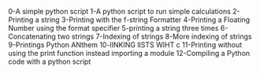0-A simple python script
1-A python script to run simple calculations
2-Printing a string
3-Printing with the f-string Formatter
4-Printing a Floating Number using the format specifier
5-printing a string three times 
6-Concatenating two strings
7-Indexing of strings
8-More indexing of strings
9-Printings Python ANthem
10-lINKING lISTS WIHT c
11-Printing without using the print function instead importing a module
12-Compiling a Python code with a python script
